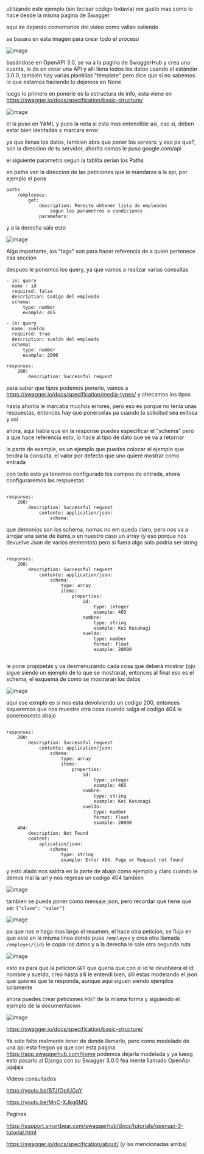utilizando este ejemplo (sin teclear código todavía) me gusto mas como lo hace desde la misma pagina de Swagger

aqui ire dejando comentarios del video como vallan saliendo


se basara en esta imagen para crear todo el proceso 

![image](HEROKU%20e-commerce/IMG/Pasted%20image%2020220928182347.png)

basándose en OpenAPI 3.0, se va a la pagina de SwaggerHub y crea una cuenta, le da en crear una API y alli llena todos los datos usando el estándar 3.0.0, también hay varias plantillas "témplate" pero dice que si no sabemos lo que estamos haciendo lo dejemos en None

luego lo primero en ponerle es la estructura de info, esta viene en 
https://swagger.io/docs/specification/basic-structure/

![image](HEROKU%20e-commerce/IMG/Pasted%20image%2020220928183359.png)

el la puso en YAML y pues la neta si esta mas entendible asi, eso si, deben estar bien identadas o marcara error 

ya que llenas los datos, tambien abra que poner los servers: y eso pa que?, son la direccion de tu servidor, ahorita namas le puso google.com/api 


el siguiente parametro segun la tablita serian los Paths

en paths van la direccion de las peticiones que le mandaras a la api, por ejemplo el pone

```
paths
	/employees:
		get:
			description: Permite obtener lista de empleados 
				segun los parametros o condiciones
			parameters: 
```

y a la derecha sale esto 

![image](HEROKU%20e-commerce/IMG/Pasted%20image%2020220928192138.png)

Algo importante, los "tags" son para hacer referencia de a quien pertenece esa sección

despues le ponemos los query, ya que vamos a realizar varias consultas

```
- in: query
  name : id
  required: false
  description: Codigo del empleado
  schema: 
	  type: number
	  example: 465

- in: query
  name: sueldo
  required: true
  description: sueldo del empleado
  schema:
	  type: number
	  example: 2000

responses:
	200:
		description: Successful request
```


para saber que tipos podemos ponerle, vamos  a https://swagger.io/docs/specification/media-types/ y checamos los tipos


hasta ahorita le marcaba muchos errores, pero eso es porque no tenia unas respuestas, entonces hay que ponerselas pa cuando la solicitud sea exitosa y asi


ahora, aqui habla que en la response puedes especificar el "schema" pero a que hace referencia esto, lo hace al tipo de dato que se va a retornar

la parte de example, es un ejemplo que puedes colocar  el ejemplo que tendra la consulta, el valor por defecto que uno quiere mostrar como entrada



con todo esto ya tenemos configurado los campos de entrada, ahora configuraremos las respuestas
```

responses:
	200:
		description: Successful request
			contente: application/json:
				schema:

```


que demonios son los schema, nomas no em queda claro, pero nos va a arrojar una serie de items,o en nuestro caso un array (y eso porque nos devuelve Json de varios elementos) pero si fuera algo solo podria ser string

```

responses:
	200:
		description: Successful request
			contente: application/json:
				schema:
					type: array
					items:
						properties:
							id:
								type: integer
								example: 465
							nombre:
								type: string
								example: Kei Kusanagi
							sueldo:
								type: number
								format: float
								example: 20000
					

```

le pone propipetas y va desmenuzando cada cosa que deberá mostrar (ojo sigue siendo un ejemplo de lo que se mostrara), entonces al final eso es el schema, el esquema de como se mostraran los datos

![image](HEROKU%20e-commerce/IMG/Pasted%20image%2020220928195748.png)

aqui ese exmplo es si nos esta devolviendo un codigo 200, entonces siqueremos que nos muestre otra cosa cuando salga el codigo 404 le ponemosesto abajo

```

responses:
	200:
		description: Successful request
			contente: application/json:
				schema:
					type: array
					items:
						properties:
							id:
								type: integer
								example: 465
							nombre:
								type: string
								example: Kei Kusanagi
							sueldo:
								type: number
								format: float
								example: 20000
	404:
		description: Not Found
		content:
			aplication/json:
				schema:
					type: string
					example: Error 404. Page or Request not found
```

y esto alado nos saldra en la parte de abajo como ejemplo y claro cuando le demos mal la url y nos regrese un codigo 404 tambien

![image](HEROKU%20e-commerce/IMG/Pasted%20image%2020220928200056.png)


tambien se puede poner como mensaje json, pero recordar que tiene que ser 
``{"clave": "valor"}`` 

![image](HEROKU%20e-commerce/IMG/Pasted%20image%2020220928200257.png)


pa que nos e haga mas largo el resumen, el hace otra peticion, se fiuja en que este en la misma linea donde puse ``/employes`` y crea otra llamada ``/employes/{id}`` le copia los datos y a la derecha le sale otra segunda ruta 

![image](HEROKU%20e-commerce/IMG/Pasted%20image%2020220928201857.png)

esto es para que la peticion ``GET`` que queria que con el id te devolviera  el id nombre y sueldo, creo hasta alli le entendi bien, alli estas modelando el json que quieres que te responda, aunque aqui siguen siendo ejemplos solamente


ahora puedes crear peticiones ``POST`` de la misma forma y siguiendo el ejemplo de la documentacion


![image](HEROKU%20e-commerce/IMG/Pasted%20image%2020220928202214.png)


https://swagger.io/docs/specification/basic-structure/


Ya solo falto realmente tener de donde llamarlo, pero como modelado de una api esta fregon ya que con esta pagina https://app.swaggerhub.com/home podemos dejarla modelada y ya lueog esto pasarlo al Django con su Swagger 3.0.0 fea mente llamado OpenApi jajajaja


Videos consultados

https://youtu.be/B7JfOpiUGpY 

https://youtu.be/MnC-XJkg6MQ


Paginas

https://support.smartbear.com/swaggerhub/docs/tutorials/openapi-3-tutorial.html

https://swagger.io/docs/specification/about/
(y las mencionadas arriba)